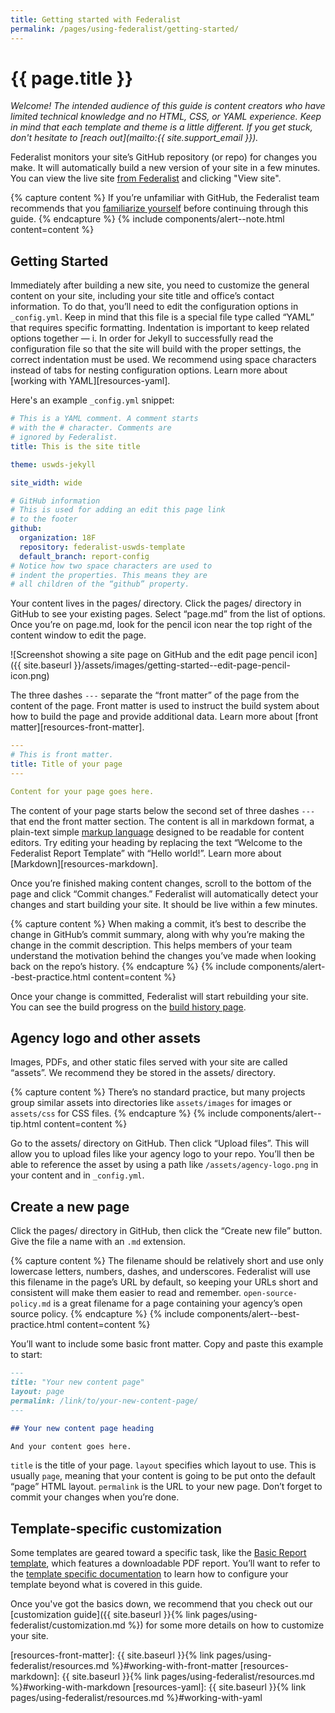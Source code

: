 ```yaml
---
title: Getting started with Federalist
permalink: /pages/using-federalist/getting-started/
---
```

# {{ page.title }}


_Welcome! The intended audience of this guide is content creators who have
limited technical knowledge and no HTML, CSS, or YAML experience. Keep in mind
that each template and theme is a little different. If you get stuck, don't
hesitate to [reach out](mailto:{{ site.support_email }})._

Federalist monitors your site’s GitHub repository (or repo) for changes you
make. It will automatically build a new version of your site in a few minutes.
You can view the live site [from Federalist][federalist-sites] and clicking
"View site".

{% capture content %}
If you’re unfamiliar with GitHub, the Federalist team recommends that you
[familiarize
yourself](https://federalist-docs.18f.gov/pages/using-federalist/instructional-demos/#introduction-to-github-for-newcomers)
before continuing through this guide.
{% endcapture %}
{% include components/alert--note.html content=content %}


## Getting Started

Immediately after building a new site, you need to customize the general content
on your site, including your site title and office’s contact information. To do
that, you’ll need to edit the configuration options in `_config.yml`. Keep in mind that this file is a special file type called “YAML” that requires specific formatting. Indentation is important to keep related options together — i. In order for Jekyll to successfully read the configuration file so that the site will build with the proper settings, the correct indentation must be used. We recommend using space characters instead of tabs for nesting configuration options. Learn more about [working with YAML][resources-yaml].

Here's an example `_config.yml` snippet:

```yaml
# This is a YAML comment. A comment starts
# with the # character. Comments are
# ignored by Federalist.
title: This is the site title

theme: uswds-jekyll

site_width: wide

# GitHub information
# This is used for adding an edit this page link
# to the footer
github:
  organization: 18F
  repository: federalist-uswds-template
  default_branch: report-config
# Notice how two space characters are used to
# indent the properties. This means they are
# all children of the “github” property.
```

Your content lives in the pages/ directory. Click the pages/ directory in
GitHub to see your existing pages. Select “page.md” from the list of options.
Once you’re on page.md, look for the pencil icon near the top right of the
content window to edit the page.

![Screenshot showing a site page on GitHub and the edit page pencil icon]({{ site.baseurl }}/assets/images/getting-started--edit-page-pencil-icon.png)

The three dashes `---` separate the “front matter” of the page from the content
of the page. Front matter is used to instruct the build system about how to
build the page and provide additional data. Learn more about
[front matter][resources-front-matter].

```yaml
---
# This is front matter.
title: Title of your page
---

Content for your page goes here.
```

The content of your page starts below the second set of three dashes `---` that
end the front matter section. The content is all in markdown format,
a plain-text simple [markup language](https://en.wikipedia.org/wiki/Markup_language)
designed to be readable for content editors. Try editing your heading by
replacing the text “Welcome to the Federalist Report Template” with “Hello
world!”. Learn more about [Markdown][resources-markdown].

Once you’re finished making content changes, scroll to the bottom of the page
and click “Commit changes.” Federalist will automatically detect your changes
and start building your site. It should be live within a few minutes.

{% capture content %}
When making a commit, it’s best to describe the change in
GitHub’s commit summary, along with why you’re making the change in the commit
description. This helps members of your team understand the motivation behind
the changes you’ve made when looking back on the repo’s history.
{% endcapture %}
{% include components/alert--best-practice.html content=content %}

Once your change is committed, Federalist will start rebuilding your site. You
can see the build progress on the [build history page][federalist-sites].<!--
TODO link to this site’s build history page. -->


## Agency logo and other assets

Images, PDFs, and other static files served with your site are called “assets”.
We recommend they be stored in the assets/ directory.

{% capture content %}
There’s no standard practice, but many projects group similar assets into
directories like `assets/images` for images or `assets/css` for CSS files.
{% endcapture %}
{% include components/alert--tip.html content=content %}

Go to the assets/ directory on GitHub. Then click “Upload files”. This will
allow you to upload files like your agency logo to your repo. You’ll then be
able to reference the asset by using a path like `/assets/agency-logo.png` in
your content and in `_config.yml`.


## Create a new page

Click the pages/ directory in GitHub, then click the “Create new file” button.
Give the file a name with an `.md` extension.

{% capture content %}
The filename should be relatively short and use only lowercase
letters, numbers, dashes, and underscores. Federalist will use this filename in
the page’s URL by default, so keeping your URLs short and consistent will make
them easier to read and remember. `open-source-policy.md` is a great filename
for a page containing your agency’s open source policy.
{% endcapture %}
{% include components/alert--best-practice.html content=content %}

You’ll want to include some basic front matter. Copy and paste this example to
start:

```markdown
---
title: "Your new content page"
layout: page
permalink: /link/to/your-new-content-page/
---

## Your new content page heading

And your content goes here.
```

`title` is the title of your page. `layout` specifies which layout to use. This
is usually `page`, meaning that your content is going to be put onto the default
“page” HTML layout. `permalink` is the URL to your new page. Don’t forget to
commit your changes when you’re done.


## Template-specific customization

Some templates are geared toward a specific task, like the [Basic Report
template](https://federalist-docs.18f.gov/pages/using-federalist/templates/basic-report/),
which features a downloadable PDF report. You’ll want to refer to the [template
specific documentation](https://federalist-docs.18f.gov/pages/using-federalist/templates/)
to learn how to configure your template beyond what is covered in this guide.

Once you've got the basics down, we recommend that you check out our [customization
guide]({{ site.baseurl }}{% link pages/using-federalist/customization.md %}) for
some more details on how to customize your site.


[Federalist]: https://federalist.18f.gov/
[federalist-sites]: https://federalist.18f.gov/sites
[resources-front-matter]: {{ site.baseurl }}{% link pages/using-federalist/resources.md %}#working-with-front-matter
[resources-markdown]: {{ site.baseurl }}{% link pages/using-federalist/resources.md %}#working-with-markdown
[resources-yaml]: {{ site.baseurl }}{% link pages/using-federalist/resources.md %}#working-with-yaml
